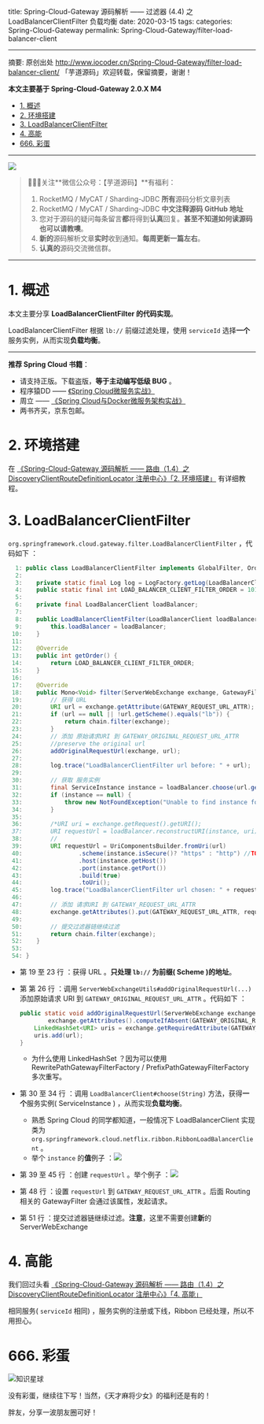 title: Spring-Cloud-Gateway 源码解析 —— 过滤器 (4.4) 之 LoadBalancerClientFilter 负载均衡
date: 2020-03-15
tags:
categories: Spring-Cloud-Gateway
permalink: Spring-Cloud-Gateway/filter-load-balancer-client

-------

摘要: 原创出处 http://www.iocoder.cn/Spring-Cloud-Gateway/filter-load-balancer-client/ 「芋道源码」欢迎转载，保留摘要，谢谢！

**本文主要基于 Spring-Cloud-Gateway 2.0.X M4**  

- [1. 概述](http://www.iocoder.cn/Spring-Cloud-Gateway/filter-load-balancer-client/)
- [2. 环境搭建](http://www.iocoder.cn/Spring-Cloud-Gateway/filter-load-balancer-client/)
- [3. LoadBalancerClientFilter](http://www.iocoder.cn/Spring-Cloud-Gateway/filter-load-balancer-client/)
- [4. 高能](http://www.iocoder.cn/Spring-Cloud-Gateway/filter-load-balancer-client/)
- [666. 彩蛋](http://www.iocoder.cn/Spring-Cloud-Gateway/filter-load-balancer-client/)

-------

![](http://www.iocoder.cn/images/common/wechat_mp_2018_05_18.jpg)

> 🙂🙂🙂关注**微信公众号：【芋道源码】**有福利：  
> 1. RocketMQ / MyCAT / Sharding-JDBC **所有**源码分析文章列表  
> 2. RocketMQ / MyCAT / Sharding-JDBC **中文注释源码 GitHub 地址**  
> 3. 您对于源码的疑问每条留言**都**将得到**认真**回复。**甚至不知道如何读源码也可以请教噢**。  
> 4. **新的**源码解析文章**实时**收到通知。**每周更新一篇左右**。  
> 5. **认真的**源码交流微信群。

-------

# 1. 概述

本文主要分享 **LoadBalancerClientFilter 的代码实现**。

LoadBalancerClientFilter 根据 `lb://` 前缀过滤处理，使用 `serviceId` 选择**一个**服务实例，从而实现**负载均衡**。

-------

**推荐 Spring Cloud 书籍**：

* 请支持正版。下载盗版，**等于主动编写低级 BUG** 。
* 程序猿DD —— [《Spring Cloud微服务实战》](https://union-click.jd.com/jdc?d=505Twi)
* 周立 —— [《Spring Cloud与Docker微服务架构实战》](https://union-click.jd.com/jdc?d=k3sAaK)
* 两书齐买，京东包邮。



# 2. 环境搭建

在 [《Spring-Cloud-Gateway 源码解析 —— 路由（1.4）之 DiscoveryClientRouteDefinitionLocator 注册中心》「2. 环境搭建」](http://www.iocoder.cn/Spring-Cloud-Gateway/route-definition-locator-discover-client/?self) 有详细教程。

# 3. LoadBalancerClientFilter

`org.springframework.cloud.gateway.filter.LoadBalancerClientFilter` ，代码如下 ：

```Java
  1: public class LoadBalancerClientFilter implements GlobalFilter, Ordered {
  2: 
  3: 	private static final Log log = LogFactory.getLog(LoadBalancerClientFilter.class);
  4: 	public static final int LOAD_BALANCER_CLIENT_FILTER_ORDER = 10100;
  5: 
  6: 	private final LoadBalancerClient loadBalancer;
  7: 
  8: 	public LoadBalancerClientFilter(LoadBalancerClient loadBalancer) {
  9: 		this.loadBalancer = loadBalancer;
 10: 	}
 11: 
 12: 	@Override
 13: 	public int getOrder() {
 14: 		return LOAD_BALANCER_CLIENT_FILTER_ORDER;
 15: 	}
 16: 
 17: 	@Override
 18: 	public Mono<Void> filter(ServerWebExchange exchange, GatewayFilterChain chain) {
 19: 		// 获得 URL
 20: 		URI url = exchange.getAttribute(GATEWAY_REQUEST_URL_ATTR);
 21: 		if (url == null || !url.getScheme().equals("lb")) {
 22: 			return chain.filter(exchange);
 23: 		}
 24: 		// 添加 原始请求URI 到 GATEWAY_ORIGINAL_REQUEST_URL_ATTR
 25: 		//preserve the original url
 26: 		addOriginalRequestUrl(exchange, url);
 27: 
 28: 		log.trace("LoadBalancerClientFilter url before: " + url);
 29: 
 30: 		// 获取 服务实例
 31: 		final ServiceInstance instance = loadBalancer.choose(url.getHost());
 32: 		if (instance == null) {
 33: 			throw new NotFoundException("Unable to find instance for " + url.getHost());
 34: 		}
 35: 
 36: 		/*URI uri = exchange.getRequest().getURI();
 37: 		URI requestUrl = loadBalancer.reconstructURI(instance, uri);*/
 38: 		//
 39: 		URI requestUrl = UriComponentsBuilder.fromUri(url)
 40: 				.scheme(instance.isSecure()? "https" : "http") //TODO: support websockets
 41: 				.host(instance.getHost())
 42: 				.port(instance.getPort())
 43: 				.build(true)
 44: 				.toUri();
 45: 		log.trace("LoadBalancerClientFilter url chosen: " + requestUrl);
 46: 
 47: 		// 添加 请求URI 到 GATEWAY_REQUEST_URL_ATTR
 48: 		exchange.getAttributes().put(GATEWAY_REQUEST_URL_ATTR, requestUrl);
 49: 
 50: 		// 提交过滤器链继续过滤
 51: 		return chain.filter(exchange);
 52: 	}
 53: 
 54: }
```

* 第 19 至 23 行 ：获得 URL 。**只处理 `lb://` 为前缀( Scheme )的地址**。
* 第 第 26 行 ：调用 `ServerWebExchangeUtils#addOriginalRequestUrl(...)` 添加原始请求 URI 到 `GATEWAY_ORIGINAL_REQUEST_URL_ATTR` 。代码如下 ：

    ```Java
    public static void addOriginalRequestUrl(ServerWebExchange exchange, URI url) {
    		exchange.getAttributes().computeIfAbsent(GATEWAY_ORIGINAL_REQUEST_URL_ATTR, s -> new LinkedHashSet<>()); // 数组，考虑多次重写
        LinkedHashSet<URI> uris = exchange.getRequiredAttribute(GATEWAY_ORIGINAL_REQUEST_URL_ATTR);
        uris.add(url);
    }
    ```
    * 为什么使用 LinkedHashSet ？因为可以使用 RewritePathGatewayFilterFactory / PrefixPathGatewayFilterFactory 多次重写。

* 第 30 至 34 行 ：调用 `LoadBalancerClient#choose(String)` 方法，获得**一个**服务实例( ServiceInstance ) ，从而实现**负载均衡**。
    * 熟悉 Spring Cloud 的同学都知道，一般情况下 LoadBalancerClient 实现类为 `org.springframework.cloud.netflix.ribbon.RibbonLoadBalancerClient` 。
    * 举个 `instance` 的**值**例子 ：![](http://www.iocoder.cn/images/Spring-Cloud-Gateway/2020_03_15/01.png)
* 第 39 至 45 行 ：创建 `requestUrl` 。举个例子 ：![](http://www.iocoder.cn/images/Spring-Cloud-Gateway/2020_03_15/02.png)
* 第 48 行 ：设置 `requestUrl` 到 `GATEWAY_REQUEST_URL_ATTR` 。后面 Routing 相关的 GatewayFilter 会通过该属性，发起请求。
* 第 51 行 ：提交过滤器链继续过滤。**注意**，这里不需要创建**新**的 ServerWebExchange 

# 4. 高能

我们回过头看 [《Spring-Cloud-Gateway 源码解析 —— 路由（1.4）之 DiscoveryClientRouteDefinitionLocator 注册中心》「4. 高能」](http://www.iocoder.cn/Spring-Cloud-Gateway/route-definition-locator-discover-client/?self)

相同服务( `serviceId` 相同) ，服务实例的注册或下线，Ribbon 已经处理，所以不用担心。

# 666. 彩蛋

![知识星球](http://www.iocoder.cn/images/Architecture/2017_12_29/01.png)

没有彩蛋，继续往下写！当然，《天才麻将少女》的福利还是有的！

胖友，分享一波朋友圈可好！


